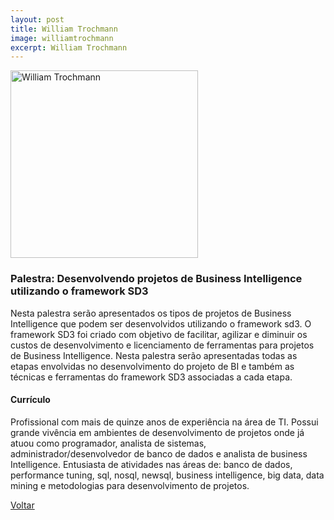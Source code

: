 ```yaml
---
layout: post
title: William Trochmann
image: williamtrochmann
excerpt: William Trochmann
---
```

<p><img src="{{ site.baseurl }}/convidados/{{ page.image }}.jpg" alt="William Trochmann" height="300" width="300"/></p>

### Palestra: Desenvolvendo projetos de Business Intelligence utilizando o framework SD3

Nesta palestra serão apresentados os tipos de projetos de Business Intelligence que podem ser desenvolvidos utilizando o framework sd3. O framework SD3 foi criado com objetivo de facilitar, agilizar e diminuir os custos de desenvolvimento e licenciamento de ferramentas para projetos de Business Intelligence. Nesta palestra serão apresentadas todas as etapas envolvidas no desenvolvimento do projeto de BI e também as técnicas e ferramentas do framework SD3 associadas a cada etapa.

#### Currículo

Profissional com mais de quinze anos de experiência na área de TI. Possui grande vivência em ambientes de desenvolvimento de projetos onde já atuou como programador, analista de sistemas, administrador/desenvolvedor de banco de dados e analista de business Intelligence.
Entusiasta de atividades nas áreas de: banco de dados, performance tuning, sql, nosql, newsql, business intelligence, big data, data mining e metodologias para desenvolvimento de projetos.

<a href="{{ site.baseurl }}/index.html">Voltar</a>
